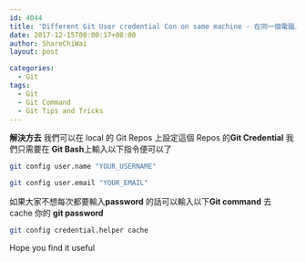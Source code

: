 ```yaml
---
id: 4044
title: 'Different Git User credential Con on same machine - 在同一個電腦上使用不同的Git 使用者'
date: 2017-12-15T00:00:17+08:00
author: ShareChiWai
layout: post

categories:
  - Git
tags:
  - Git
  - Git Command
  - Git Tips and Tricks
---
```


**解決方去**
我們可以在 local 的 Git Repos 上設定這個 Repos 的**Git Credential**
我們只需要在 **Git Bash**上輸入以下指令便可以了

```bash
git config user.name "YOUR_USERNAME"

git config user.email "YOUR_EMAIL"
```

如果大家不想每次都要輸入**password** 的話可以輸入以下**Git command** 去 cache 你的 **git password**

```bash
git config credential.helper cache
```

Hope you find it useful
